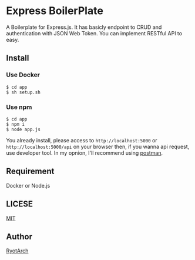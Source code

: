 # Express BoilerPlate

A Boilerplate for Express.js. It has basicly endpoint to CRUD and authentication with JSON Web Token.
You can implement RESTful API to easy.

## Install

### Use Docker
```
$ cd app
$ sh setup.sh
```

### Use npm
```
$ cd app
$ npm i
$ node app.js
```

You already install, please access to `http://localhost:5000` or `http://localhost:5000/api` on your browser then, if you wanna api request, use developer tool.
In my opnion, I'll recommend using [postman](https://www.getpostman.com/).

## Requirement
Docker or Node.js

## LICESE
[MIT](https://github.com/Restoration/Express-Boilerplate/blob/master/LICENSE)

## Author  
[RyotArch](https://www.developer-ryota.com) 
